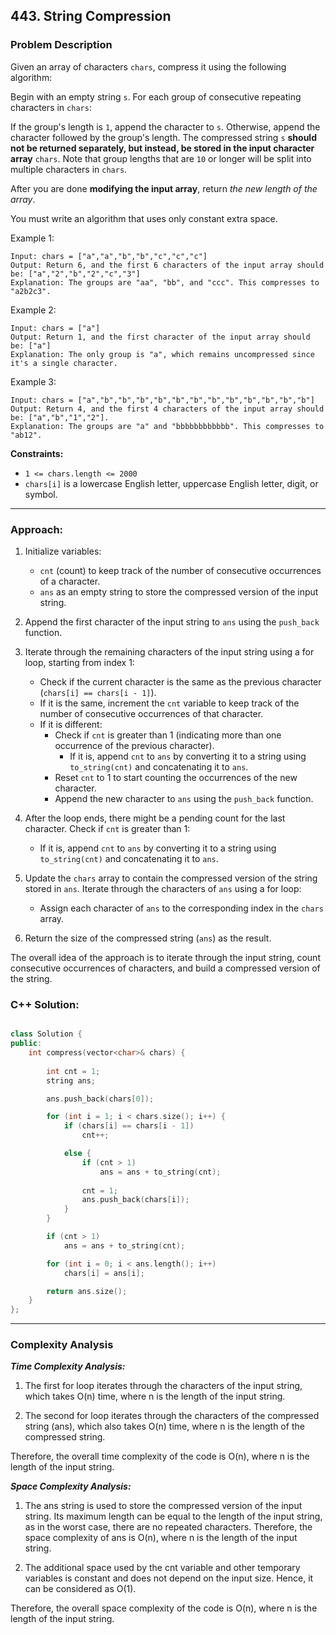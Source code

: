 ## 443. String Compression

### Problem Description

Given an array of characters ```chars```, compress it using the following algorithm:

Begin with an empty string ```s```. For each group of consecutive repeating characters in ```chars```:

If the group's length is ```1```, append the character to ```s```.
Otherwise, append the character followed by the group's length.
The compressed string ```s``` **should not be returned separately, but instead, be stored in the input character array** ```chars```. 
Note that group lengths that are ```10``` or longer will be split into multiple characters in ```chars```.

After you are done **modifying the input array**, return _the new length of the array_.

You must write an algorithm that uses only constant extra space.

Example 1:
```
Input: chars = ["a","a","b","b","c","c","c"]
Output: Return 6, and the first 6 characters of the input array should be: ["a","2","b","2","c","3"]
Explanation: The groups are "aa", "bb", and "ccc". This compresses to "a2b2c3".
```

Example 2:
```
Input: chars = ["a"]
Output: Return 1, and the first character of the input array should be: ["a"]
Explanation: The only group is "a", which remains uncompressed since it's a single character.
```

Example 3:
```
Input: chars = ["a","b","b","b","b","b","b","b","b","b","b","b","b"]
Output: Return 4, and the first 4 characters of the input array should be: ["a","b","1","2"].
Explanation: The groups are "a" and "bbbbbbbbbbbb". This compresses to "ab12".
```

**Constraints:**

- ```1 <= chars.length <= 2000```
- ```chars[i]``` is a lowercase English letter, uppercase English letter, digit, or symbol.

<hr>

### Approach:

1. Initialize variables: 
   - `cnt` (count) to keep track of the number of consecutive occurrences of a character.
   - `ans` as an empty string to store the compressed version of the input string.

2. Append the first character of the input string to `ans` using the `push_back` function.

3. Iterate through the remaining characters of the input string using a for loop, starting from index 1:
   - Check if the current character is the same as the previous character (`chars[i] == chars[i - 1]`).
   - If it is the same, increment the `cnt` variable to keep track of the number of consecutive occurrences of that character.
   - If it is different:
     - Check if `cnt` is greater than 1 (indicating more than one occurrence of the previous character).
       - If it is, append `cnt` to `ans` by converting it to a string using `to_string(cnt)` and concatenating it to `ans`.
     - Reset `cnt` to 1 to start counting the occurrences of the new character.
     - Append the new character to `ans` using the `push_back` function.

4. After the loop ends, there might be a pending count for the last character. Check if `cnt` is greater than 1:
   - If it is, append `cnt` to `ans` by converting it to a string using `to_string(cnt)` and concatenating it to `ans`.

5. Update the `chars` array to contain the compressed version of the string stored in `ans`. Iterate through the characters of `ans` using a for loop:
   - Assign each character of `ans` to the corresponding index in the `chars` array.

6. Return the size of the compressed string (`ans`) as the result.

The overall idea of the approach is to iterate through the input string, count consecutive occurrences of characters, 
and build a compressed version of the string.

### C++ Solution:

```cpp

class Solution {
public:
    int compress(vector<char>& chars) {
        
        int cnt = 1;
        string ans;

        ans.push_back(chars[0]);

        for (int i = 1; i < chars.size(); i++) {
            if (chars[i] == chars[i - 1]) 
                cnt++;

            else {
                if (cnt > 1)
                    ans = ans + to_string(cnt);
                
                cnt = 1;
                ans.push_back(chars[i]);
            }
        }

        if (cnt > 1) 
            ans = ans + to_string(cnt);

        for (int i = 0; i < ans.length(); i++)
            chars[i] = ans[i];

        return ans.size();
    }
};

```
---

### Complexity Analysis

_**Time Complexity Analysis:**_

1. The first for loop iterates through the characters of the input string, which takes O(n) time, where n is the length of the input string.

2. The second for loop iterates through the characters of the compressed string (ans), which also takes O(n) time, where n is the length of the compressed string.

Therefore, the overall time complexity of the code is O(n), where n is the length of the input string.

_**Space Complexity Analysis:**_

1. The ans string is used to store the compressed version of the input string. Its maximum length can be equal to the length of the input string, as in the worst case, there are no repeated characters. Therefore, the space complexity of ans is O(n), where n is the length of the input string.

2. The additional space used by the cnt variable and other temporary variables is constant and does not depend on the input size. Hence, it can be considered as O(1).

Therefore, the overall space complexity of the code is O(n), where n is the length of the input string.
